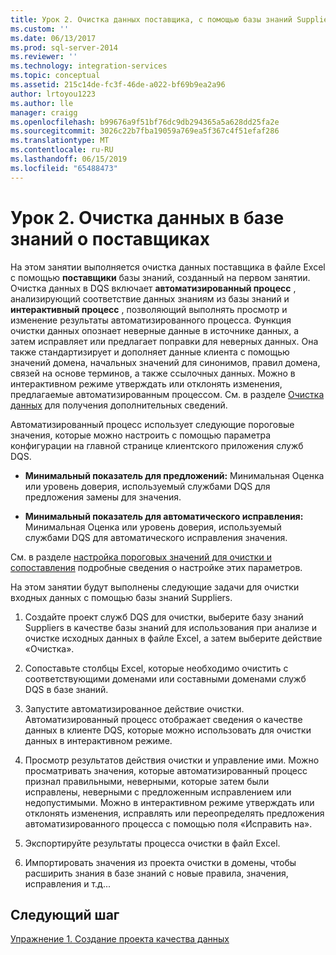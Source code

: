 ```yaml
---
title: Урок 2. Очистка данных поставщика, с помощью базы знаний Suppliers | Документация Майкрософт
ms.custom: ''
ms.date: 06/13/2017
ms.prod: sql-server-2014
ms.reviewer: ''
ms.technology: integration-services
ms.topic: conceptual
ms.assetid: 215c14de-fc3f-46de-a022-bf69b9ea2a96
author: lrtoyou1223
ms.author: lle
manager: craigg
ms.openlocfilehash: b99676a9f51bf76dc9db294365a5a628dd25fa2e
ms.sourcegitcommit: 3026c22b7fba19059a769ea5f367c4f51efaf286
ms.translationtype: MT
ms.contentlocale: ru-RU
ms.lasthandoff: 06/15/2019
ms.locfileid: "65488473"
---
```

# <a name="lesson-2-cleansing-supplier-data-using-the-suppliers-knowledge-base"></a>Урок 2. Очистка данных в базе знаний о поставщиках
  На этом занятии выполняется очистка данных поставщика в файле Excel с помощью **поставщики** базы знаний, созданный на первом занятии. Очистка данных в DQS включает **автоматизированный процесс** , анализирующий соответствие данных знаниям из базы знаний и **интерактивный процесс** , позволяющий выполнять просмотр и изменение результаты автоматизированного процесса. Функция очистки данных опознает неверные данные в источнике данных, а затем исправляет или предлагает поправки для неверных данных. Она также стандартизирует и дополняет данные клиента с помощью значений домена, начальных значений для синонимов, правил домена, связей на основе терминов, а также ссылочных данных. Можно в интерактивном режиме утверждать или отклонять изменения, предлагаемые автоматизированным процессом. См. в разделе [Очистка данных](https://msdn.microsoft.com/library/gg524800.aspx) для получения дополнительных сведений.  
  
 Автоматизированный процесс использует следующие пороговые значения, которые можно настроить с помощью параметра конфигурации на главной странице клиентского приложения служб DQS.  
  
-   **Минимальный показатель для предложений:** Минимальная Оценка или уровень доверия, используемый службами DQS для предложения замены для значения.  
  
-   **Минимальный показатель для автоматического исправления:** Минимальная Оценка или уровень доверия, используемый службами DQS для автоматического исправления значения.  
  
 См. в разделе [настройка пороговых значений для очистки и сопоставления](https://msdn.microsoft.com/library/hh510415.aspx) подробные сведения о настройке этих параметров.  
  
 На этом занятии будут выполнены следующие задачи для очистки входных данных с помощью базы знаний Suppliers.  
  
1.  Создайте проект служб DQS для очистки, выберите базу знаний Suppliers в качестве базы знаний для использования при анализе и очистке исходных данных в файле Excel, а затем выберите действие «Очистка».  
  
2.  Сопоставьте столбцы Excel, которые необходимо очистить с соответствующими доменами или составными доменами служб DQS в базе знаний.  
  
3.  Запустите автоматизированное действие очистки. Автоматизированный процесс отображает сведения о качестве данных в клиенте DQS, которые можно использовать для очистки данных в интерактивном режиме.  
  
4.  Просмотр результатов действия очистки и управление ими. Можно просматривать значения, которые автоматизированный процесс признал правильными, неверными, которые затем были исправлены, неверными с предложенным исправлением или недопустимыми. Можно в интерактивном режиме утверждать или отклонять изменения, исправлять или переопределять предложения автоматизированного процесса с помощью поля «Исправить на».  
  
5.  Экспортируйте результаты процесса очистки в файл Excel.  
  
6.  Импортировать значения из проекта очистки в домены, чтобы расширить знания в базе знаний с новые правила, значения, исправления и т.д...  
  
## <a name="next-step"></a>Следующий шаг  
 [Упражнение 1. Создание проекта качества данных](../../2014/tutorials/task-1-creating-a-data-quality-project.md)  
  
  
